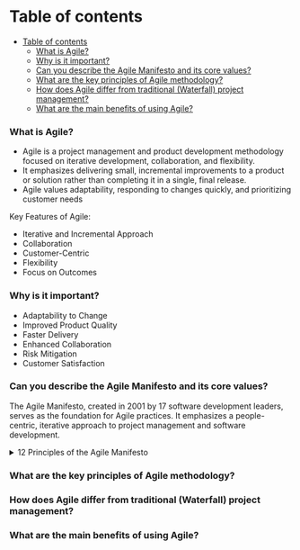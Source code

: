 # Table of contents
- [Table of contents](#table-of-contents)
    - [What is Agile?](#what-is-agile)
    - [Why is it important?](#why-is-it-important)
    - [Can you describe the Agile Manifesto and its core values?](#can-you-describe-the-agile-manifesto-and-its-core-values)
    - [What are the key principles of Agile methodology?](#what-are-the-key-principles-of-agile-methodology)
    - [How does Agile differ from traditional (Waterfall) project management?](#how-does-agile-differ-from-traditional-waterfall-project-management)
    - [What are the main benefits of using Agile?](#what-are-the-main-benefits-of-using-agile)


### What is Agile?
- Agile is a project management and product development methodology focused on iterative development, collaboration, and flexibility.
- It emphasizes delivering small, incremental improvements to a product or solution rather than completing it in a single, final release.
- Agile values adaptability, responding to changes quickly, and prioritizing customer needs

Key Features of Agile:
- Iterative and Incremental Approach
- Collaboration
- Customer-Centric
- Flexibility
- Focus on Outcomes

### Why is it important?
- Adaptability to Change
- Improved Product Quality
- Faster Delivery
- Enhanced Collaboration
- Risk Mitigation
- Customer Satisfaction

### Can you describe the Agile Manifesto and its core values?
The Agile Manifesto, created in 2001 by 17 software development leaders, serves as the foundation
for Agile practices. It emphasizes a people-centric, iterative approach to project management and 
software development.<br>
<details>
<summary>12 Principles of the Agile Manifesto</summary>
1. Customer satisfaction through early and continuous delivery.<br>
2. Welcoming changing requirements, even late in development.<br>
3. Delivering working software frequently (weeks rather than months).<br>
4. Close collaboration between developers and business stakeholders.<br>
5. Building projects around motivated individuals and trusting them.<br>
6. Emphasizing face-to-face communication for effectiveness.<br>
7. Measuring progress through working software.<br>
8. Maintaining a sustainable pace of development.<br>
9. Focusing on technical excellence and good design.<br>
10. Maximizing simplicity in processes and designs.<br>
11. Self-organizing teams that harness creativity and innovation.<br>
12. Regular reflection and adaptation to improve team performance.<br>

</details>


### What are the key principles of Agile methodology?
### How does Agile differ from traditional (Waterfall) project management?
### What are the main benefits of using Agile?
